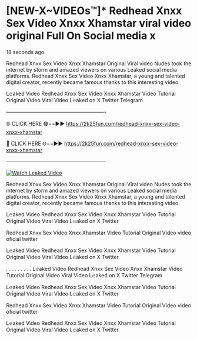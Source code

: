 # [NEW-X~VIDEOs™]* Redhead Xnxx Sex Video Xnxx Xhamstar viral video original Full On Social media x

18 seconds ago

Redhead Xnxx Sex Video Xnxx Xhamstar Original Viral video Nudes took the internet by storm and amazed viewers on various Leaked social media platforms. Redhead Xnxx Sex Video Xnxx Xhamstar, a young and talented digital creator, recently became famous thanks to this interesting video.

L𝚎aked Video Redhead Xnxx Sex Video Xnxx Xhamstar Video Tutorial Original Video Viral Video L𝚎aked on X Twitter Telegram

———————————————————-

🌐 CLICK HERE 🟢==►► https://2k25fun.com/redhead-xnxx-sex-video-xnxx-xhamstar

🔴 CLICK HERE 🌐==►► https://2k25fun.com/redhead-xnxx-sex-video-xnxx-xhamstar

———————————————————-

[![Watch Leaked Video](https://miro.medium.com/v2/resize:fit:828/format:webp/1*cilzJN44JGOrTw9NJCrNHA.gif "Watch Leaked Video")](https://2k25fun.com/redhead-xnxx-sex-video-xnxx-xhamstar)

Redhead Xnxx Sex Video Xnxx Xhamstar Original Viral video Nudes took the internet by storm and amazed viewers on various Leaked social media platforms. Redhead Xnxx Sex Video Xnxx Xhamstar, a young and talented digital creator, recently became famous thanks to this interesting video.

L𝚎aked Video Redhead Xnxx Sex Video Xnxx Xhamstar Video Tutorial Original Video Viral Video L𝚎aked on X Twitter

Redhead Xnxx Sex Video Xnxx Xhamstar Video Tutorial Original Video video oficial twitter

L𝚎aked Video Redhead Xnxx Sex Video Xnxx Xhamstar Video Tutorial Original Video Viral Video L𝚎aked on X Twitter

. . . . . . . . . L𝚎aked Video Redhead Xnxx Sex Video Xnxx Xhamstar Video Tutorial Original Video Viral Video L𝚎aked on X Twitter Telegram

L𝚎aked Video Redhead Xnxx Sex Video Xnxx Xhamstar Video Tutorial Original Video Viral Video L𝚎aked on X Twitter

Redhead Xnxx Sex Video Xnxx Xhamstar Video Tutorial Original Video video oficial twitter

L𝚎aked Video Redhead Xnxx Sex Video Xnxx Xhamstar Video Tutorial Original Video Viral Video L𝚎aked on X Twitter.